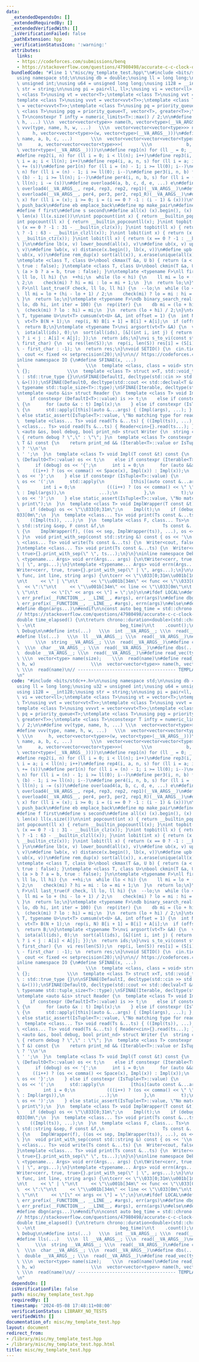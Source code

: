 ```yaml
---
data:
  _extendedDependsOn: []
  _extendedRequiredBy: []
  _extendedVerifiedWith: []
  _isVerificationFailed: false
  _pathExtension: hpp
  _verificationStatusIcon: ':warning:'
  attributes:
    links:
    - https://codeforces.com/submissions/benq
    - https://stackoverflow.com/questions/47980498/accurate-c-c-clock-on-a-multi-core-processor-with-auto-overclock?noredirect=1&lq=1
  bundledCode: "#line 1 \"misc/my_template_test.hpp\"\n#include <bits/stdc++.h>\n\n\
    using namespace std;\n\nusing db = double;\nusing ll = long long;\nusing u32 =\
    \ unsigned int;\nusing u64 = unsigned long long;\nusing i128 = __int128;\nusing\
    \ str = string;\n\nusing pi = pair<ll, ll>;\nusing vi = vector<ll>;\ntemplate\
    \ <class T>\nusing vt = vector<T>;\ntemplate <class T>\nusing vvt = vector<vt<T>>;\n\
    template <class T>\nusing vvvt = vector<vvt<T>>;\ntemplate <class T>\nusing vvvvt\
    \ = vector<vvvt<T>>;\ntemplate <class T>\nusing pq = priority_queue<T>;\ntemplate\
    \ <class T>\nusing pqg = priority_queue<T, vector<T>, greater<T>>;\ntemplate <class\
    \ T>\nconstexpr T infty = numeric_limits<T>::max() / 2;\n\n#define vv(type, name,\
    \ h, ...) \\\n  vector<vector<type>> name(h, vector<type>(__VA_ARGS__))\n#define\
    \ vvv(type, name, h, w, ...)   \\\n  vector<vector<vector<type>>> name( \\\n \
    \     h, vector<vector<type>>(w, vector<type>(__VA_ARGS__)))\n#define vvvv(type,\
    \ name, a, b, c, ...)       \\\n  vector<vector<vector<vector<type>>>> name( \\\
    \n      a, vector<vector<vector<type>>>(       \\\n             b, vector<vector<type>>(c,\
    \ vector<type>(__VA_ARGS__))))\n\n#define rep1(n) for (ll _ = 0; _ < ll(n); _++)\n\
    #define rep2(i, n) for (ll i = 0; i < ll(n); i++)\n#define rep3(i, a, n) for (ll\
    \ i = a; i < ll(n); i++)\n#define rep4(i, a, n, s) for (ll i = a; i < ll(n); i\
    \ += (s))\n#define per1(n) for (ll i = (n) - 1; i >= ll(0); i--)\n#define per2(i,\
    \ n) for (ll i = (n) - 1; i >= ll(0); i--)\n#define per3(i, n, b) for (ll i =\
    \ (b) - 1; i >= ll(n); i--)\n#define per4(i, n, b, s) for (ll i = (b) - 1; i >=\
    \ ll(n); i -= (s))\n#define overload4(a, b, c, d, e, ...) e\n#define rep(...)\
    \ overload4(__VA_ARGS__, rep4, rep3, rep2, rep1)(__VA_ARGS__)\n#define per(...)\
    \ overload4(__VA_ARGS__, per4, per3, per2, rep1_R)(__VA_ARGS__)\n#define for_subset(i,\
    \ x) for (ll i = (x); i >= 0; i = (i == 0 ? -1 : (i - 1) & (x)))\n\n#define pb\
    \ push_back\n#define eb emplace_back\n#define mp make_pair\n#define mt make_tuple\n\
    #define f first\n#define s second\n#define all(x) (x).begin(), (x).end()\n#define\
    \ len(x) ll(x.size())\n\nint popcount(int x) { return __builtin_popcount(x); }\n\
    int popcount(ll x) { return __builtin_popcountll(x); }\nint topbit(int x) { return\
    \ (x == 0 ? -1 : 31 - __builtin_clz(x)); }\nint topbit(ll x) { return (x == 0\
    \ ? -1 : 63 - __builtin_clzll(x)); }\nint lobit(int x) { return (x == 0 ? -1 :\
    \ __builtin_ctz(x)); }\nint lobit(ll x) { return (x == 0 ? -1 : __builtin_ctzll(x));\
    \ }\n\n#define lb(x, v) lower_bound(all(x), v)\n#define ub(x, v) upper_bound(all(x),\
    \ v)\n#define lwb(x, v) distance(x.begin(), lb(x, v))\n#define upb(x, v) distance(x.begin(),\
    \ ub(x, v))\n#define rem_dup(x) sort(all(x)), x.erase(unique(all(x)), x.end())\n\
    \ntemplate <class T, class U>\nbool ckmax(T &a, U b) { return (a < b ? a = b,\
    \ true : false); }\ntemplate <class T, class U>\nbool ckmin(T &a, U b) { return\
    \ (a > b ? a = b, true : false); }\n\ntemplate <typename F>\nll first_true(F check,\
    \ ll lo, ll hi) {\n  ++hi;\n  while (lo < hi) {\n    ll mi = lo + (hi - lo) /\
    \ 2;\n    check(mi) ? hi = mi : lo = mi + 1;\n  }\n  return lo;\n}\ntemplate <typename\
    \ F>\nll last_true(F check, ll lo, ll hi) {\n  --lo;\n  while (lo < hi) {\n  \
    \  ll mi = lo + (hi - lo + 1) / 2;\n    check(mi) ? lo = mi : hi = mi - 1;\n \
    \ }\n  return lo;\n}\ntemplate <typename F>\ndb binary_search_real(F check, db\
    \ lo, db hi, int iter = 100) {\n  rep(iter) {\n    db mi = (lo + hi) / 2;\n  \
    \  (check(mi) ? lo : hi) = mi;\n  }\n  return (lo + hi) / 2;\n}\ntemplate <typename\
    \ T, typename U>\nvt<T> cumsum(vt<U> &A, int offset = 1) {\n  int N = len(A);\n\
    \  vt<T> B(N + 1);\n  rep(i, N) B[i + 1] = B[i] + A[i];\n  if (offset == 0) B.erase(B.begin());\n\
    \  return B;\n}\ntemplate <typename T>\nvi argsort(vt<T> &A) {\n  vi ids(len(A));\n\
    \  iota(all(ids), 0);\n  sort(all(ids), [&](int i, int j) { return A[i] == A[j]\
    \ ? i < j : A[i] < A[j]; });\n  return ids;\n}\nvi s_to_vi(const str &S, char\
    \ first_char) {\n  vi res(len(S));\n  rep(i, len(S)) res[i] = (S[i] != '?' ? S[i]\
    \ - first_char : -1); \n  return res;\n}\nvoid SETIO() {\n  cin.tie(nullptr)->sync_with_stdio(false);\n\
    \  cout << fixed << setprecision(20);\n}\n\n// https://codeforces.com/submissions/benq\n\
    inline namespace IO {\n#define SFINAE(x, ...)                                \
    \                         \\\n  template <class, class = void> struct x : std::false_type\
    \ {};              \\\n  template <class T> struct x<T, std::void_t<__VA_ARGS__>>\
    \ : std::true_type {}\n\nSFINAE(DefaultI, decltype(std::cin >> std::declval<T\
    \ &>()));\nSFINAE(DefaultO, decltype(std::cout << std::declval<T &>()));\nSFINAE(IsTuple,\
    \ typename std::tuple_size<T>::type);\nSFINAE(Iterable, decltype(std::begin(std::declval<T>())));\n\
    \ntemplate <auto &is> struct Reader {\n  template <class T> void Impl(T &t) {\n\
    \    if constexpr (DefaultI<T>::value) is >> t;\n    else if constexpr (Iterable<T>::value)\
    \ {\n      for (auto &x : t) Impl(x);\n    } else if constexpr (IsTuple<T>::value)\
    \ {\n      std::apply([this](auto &...args) { (Impl(args), ...); }, t);\n    }\
    \ else static_assert(IsTuple<T>::value, \"No matching type for read\");\n  }\n\
    \  template <class... Ts> void read(Ts &...ts) { ((Impl(ts)), ...); }\n};\ntemplate\
    \ <class... Ts> void read(Ts &...ts) { Reader<cin>{}.read(ts...); }\n\ntemplate\
    \ <auto &os, bool debug, bool print_nd> struct Writer {\n  string comma() const\
    \ { return debug ? \",\" : \"\"; }\n  template <class T> constexpr char Space(const\
    \ T &) const {\n    return print_nd && (Iterable<T>::value or IsTuple<T>::value)\
    \ ? '\\n'\n                                                                 :\
    \ ' ';\n  }\n  template <class T> void Impl(T const &t) const {\n    if constexpr\
    \ (DefaultO<T>::value) os << t;\n    else if constexpr (Iterable<T>::value) {\n\
    \      if (debug) os << '{';\n      int i = 0;\n      for (auto &&x : t)\n   \
    \     ((i++) ? (os << comma() << Space(x), Impl(x)) : Impl(x));\n      if (debug)\
    \ os << '}';\n    } else if constexpr (IsTuple<T>::value) {\n      if (debug)\
    \ os << '(';\n      std::apply(\n          [this](auto const &...args) {\n   \
    \         int i = 0;\n            (((i++) ? (os << comma() << \" \", Impl(args))\
    \ : Impl(args)),\n             ...);\n          },\n          t);\n      if (debug)\
    \ os << ')';\n    } else static_assert(IsTuple<T>::value, \"No matching type for\
    \ print\");\n  }\n  template <class T> void ImplWrapper(T const &t) const {\n\
    \    if (debug) os << \"\\033[0;31m\";\n    Impl(t);\n    if (debug) os << \"\\\
    033[0m\";\n  }\n  template <class... Ts> void print(Ts const &...ts) const {\n\
    \    ((Impl(ts)), ...);\n  }\n  template <class F, class... Ts>\n  void print_with_sep(const\
    \ std::string &sep, F const &f,\n                      Ts const &...ts) const\
    \ {\n    ImplWrapper(f), ((os << sep, ImplWrapper(ts)), ...), os << '\\n';\n \
    \ }\n  void print_with_sep(const std::string &) const { os << '\\n'; }\n};\ntemplate\
    \ <class... Ts> void write(Ts const &...ts) {\n  Writer<cout, false, true>{}.print(ts...);\n\
    }\ntemplate <class... Ts> void print(Ts const &...ts) {\n  Writer<cout, false,\
    \ true>{}.print_with_sep(\" \", ts...);\n}\n}\ninline namespace Debug {\ntemplate\
    \ <typename... Args> void err(Args... args) {\n\tWriter<cerr, true, false>{}.print_with_sep(\"\
    \ | \", args...);\n}\ntemplate <typename... Args> void errn(Args... args) {\n\t\
    Writer<cerr, true, true>{}.print_with_sep(\" | \", args...);\n}\n\nvoid err_prefix(str\
    \ func, int line, string args) {\n\tcerr << \"\\033[0;31m\\u001b[1mDEBUG\\033[0m\"\
    \n\t     << \" | \"\n\t     << \"\\u001b[34m\" << func << \"\\033[0m\"\n\t   \
    \  << \":\"\n\t     << \"\\u001b[34m\" << line << \"\\033[0m\"\n\t     << \" -\
    \ \"\n\t     << \"[\" << args << \"] = \";\n}\n\n#ifdef LOCAL\n#define dbg(args...)\
    \ err_prefix(__FUNCTION__, __LINE__, #args), err(args)\n#define dbgn(args...)\
    \ err_prefix(__FUNCTION__, __LINE__, #args), errn(args)\n#else\n#define dbg(...)\n\
    #define dbgn(args...)\n#endif\n\nconst auto beg_time = std::chrono::high_resolution_clock::now();\n\
    // https://stackoverflow.com/questions/47980498/accurate-c-c-clock-on-a-multi-core-processor-with-auto-overclock?noredirect=1&lq=1\n\
    double time_elapsed() {\n\treturn chrono::duration<double>(std::chrono::high_resolution_clock::now()\
    \ -\n\t                                beg_time)\n\t    .count();\n}\n}  // namespace\
    \ Debug\n\n#define ints(...)   \\\n  int __VA_ARGS__; \\\n  read(__VA_ARGS__)\n\
    #define lls(...)   \\\n  ll __VA_ARGS__; \\\n  read(__VA_ARGS__)\n#define strs(...)\
    \      \\\n  string __VA_ARGS__; \\\n  read(__VA_ARGS__)\n#define chars(...) \
    \  \\\n  char __VA_ARGS__; \\\n  read(__VA_ARGS__)\n#define dbs(...)      \\\n\
    \  double __VA_ARGS__; \\\n  read(__VA_ARGS__)\n#define read_vec(type, name, size)\
    \ \\\n  vector<type> name(size);    \\\n  read(name)\n#define read_vv(type, name,\
    \ h, w)                     \\\n  vector<vector<type>> name(h, vector<type>(w));\
    \ \\\n  read(name)\n// ------------------------------------- TEMPLATE ABOVE ------------------------------//\n\
    \n"
  code: "#include <bits/stdc++.h>\n\nusing namespace std;\n\nusing db = double;\n\
    using ll = long long;\nusing u32 = unsigned int;\nusing u64 = unsigned long long;\n\
    using i128 = __int128;\nusing str = string;\n\nusing pi = pair<ll, ll>;\nusing\
    \ vi = vector<ll>;\ntemplate <class T>\nusing vt = vector<T>;\ntemplate <class\
    \ T>\nusing vvt = vector<vt<T>>;\ntemplate <class T>\nusing vvvt = vector<vvt<T>>;\n\
    template <class T>\nusing vvvvt = vector<vvvt<T>>;\ntemplate <class T>\nusing\
    \ pq = priority_queue<T>;\ntemplate <class T>\nusing pqg = priority_queue<T, vector<T>,\
    \ greater<T>>;\ntemplate <class T>\nconstexpr T infty = numeric_limits<T>::max()\
    \ / 2;\n\n#define vv(type, name, h, ...) \\\n  vector<vector<type>> name(h, vector<type>(__VA_ARGS__))\n\
    #define vvv(type, name, h, w, ...)   \\\n  vector<vector<vector<type>>> name(\
    \ \\\n      h, vector<vector<type>>(w, vector<type>(__VA_ARGS__)))\n#define vvvv(type,\
    \ name, a, b, c, ...)       \\\n  vector<vector<vector<vector<type>>>> name( \\\
    \n      a, vector<vector<vector<type>>>(       \\\n             b, vector<vector<type>>(c,\
    \ vector<type>(__VA_ARGS__))))\n\n#define rep1(n) for (ll _ = 0; _ < ll(n); _++)\n\
    #define rep2(i, n) for (ll i = 0; i < ll(n); i++)\n#define rep3(i, a, n) for (ll\
    \ i = a; i < ll(n); i++)\n#define rep4(i, a, n, s) for (ll i = a; i < ll(n); i\
    \ += (s))\n#define per1(n) for (ll i = (n) - 1; i >= ll(0); i--)\n#define per2(i,\
    \ n) for (ll i = (n) - 1; i >= ll(0); i--)\n#define per3(i, n, b) for (ll i =\
    \ (b) - 1; i >= ll(n); i--)\n#define per4(i, n, b, s) for (ll i = (b) - 1; i >=\
    \ ll(n); i -= (s))\n#define overload4(a, b, c, d, e, ...) e\n#define rep(...)\
    \ overload4(__VA_ARGS__, rep4, rep3, rep2, rep1)(__VA_ARGS__)\n#define per(...)\
    \ overload4(__VA_ARGS__, per4, per3, per2, rep1_R)(__VA_ARGS__)\n#define for_subset(i,\
    \ x) for (ll i = (x); i >= 0; i = (i == 0 ? -1 : (i - 1) & (x)))\n\n#define pb\
    \ push_back\n#define eb emplace_back\n#define mp make_pair\n#define mt make_tuple\n\
    #define f first\n#define s second\n#define all(x) (x).begin(), (x).end()\n#define\
    \ len(x) ll(x.size())\n\nint popcount(int x) { return __builtin_popcount(x); }\n\
    int popcount(ll x) { return __builtin_popcountll(x); }\nint topbit(int x) { return\
    \ (x == 0 ? -1 : 31 - __builtin_clz(x)); }\nint topbit(ll x) { return (x == 0\
    \ ? -1 : 63 - __builtin_clzll(x)); }\nint lobit(int x) { return (x == 0 ? -1 :\
    \ __builtin_ctz(x)); }\nint lobit(ll x) { return (x == 0 ? -1 : __builtin_ctzll(x));\
    \ }\n\n#define lb(x, v) lower_bound(all(x), v)\n#define ub(x, v) upper_bound(all(x),\
    \ v)\n#define lwb(x, v) distance(x.begin(), lb(x, v))\n#define upb(x, v) distance(x.begin(),\
    \ ub(x, v))\n#define rem_dup(x) sort(all(x)), x.erase(unique(all(x)), x.end())\n\
    \ntemplate <class T, class U>\nbool ckmax(T &a, U b) { return (a < b ? a = b,\
    \ true : false); }\ntemplate <class T, class U>\nbool ckmin(T &a, U b) { return\
    \ (a > b ? a = b, true : false); }\n\ntemplate <typename F>\nll first_true(F check,\
    \ ll lo, ll hi) {\n  ++hi;\n  while (lo < hi) {\n    ll mi = lo + (hi - lo) /\
    \ 2;\n    check(mi) ? hi = mi : lo = mi + 1;\n  }\n  return lo;\n}\ntemplate <typename\
    \ F>\nll last_true(F check, ll lo, ll hi) {\n  --lo;\n  while (lo < hi) {\n  \
    \  ll mi = lo + (hi - lo + 1) / 2;\n    check(mi) ? lo = mi : hi = mi - 1;\n \
    \ }\n  return lo;\n}\ntemplate <typename F>\ndb binary_search_real(F check, db\
    \ lo, db hi, int iter = 100) {\n  rep(iter) {\n    db mi = (lo + hi) / 2;\n  \
    \  (check(mi) ? lo : hi) = mi;\n  }\n  return (lo + hi) / 2;\n}\ntemplate <typename\
    \ T, typename U>\nvt<T> cumsum(vt<U> &A, int offset = 1) {\n  int N = len(A);\n\
    \  vt<T> B(N + 1);\n  rep(i, N) B[i + 1] = B[i] + A[i];\n  if (offset == 0) B.erase(B.begin());\n\
    \  return B;\n}\ntemplate <typename T>\nvi argsort(vt<T> &A) {\n  vi ids(len(A));\n\
    \  iota(all(ids), 0);\n  sort(all(ids), [&](int i, int j) { return A[i] == A[j]\
    \ ? i < j : A[i] < A[j]; });\n  return ids;\n}\nvi s_to_vi(const str &S, char\
    \ first_char) {\n  vi res(len(S));\n  rep(i, len(S)) res[i] = (S[i] != '?' ? S[i]\
    \ - first_char : -1); \n  return res;\n}\nvoid SETIO() {\n  cin.tie(nullptr)->sync_with_stdio(false);\n\
    \  cout << fixed << setprecision(20);\n}\n\n// https://codeforces.com/submissions/benq\n\
    inline namespace IO {\n#define SFINAE(x, ...)                                \
    \                         \\\n  template <class, class = void> struct x : std::false_type\
    \ {};              \\\n  template <class T> struct x<T, std::void_t<__VA_ARGS__>>\
    \ : std::true_type {}\n\nSFINAE(DefaultI, decltype(std::cin >> std::declval<T\
    \ &>()));\nSFINAE(DefaultO, decltype(std::cout << std::declval<T &>()));\nSFINAE(IsTuple,\
    \ typename std::tuple_size<T>::type);\nSFINAE(Iterable, decltype(std::begin(std::declval<T>())));\n\
    \ntemplate <auto &is> struct Reader {\n  template <class T> void Impl(T &t) {\n\
    \    if constexpr (DefaultI<T>::value) is >> t;\n    else if constexpr (Iterable<T>::value)\
    \ {\n      for (auto &x : t) Impl(x);\n    } else if constexpr (IsTuple<T>::value)\
    \ {\n      std::apply([this](auto &...args) { (Impl(args), ...); }, t);\n    }\
    \ else static_assert(IsTuple<T>::value, \"No matching type for read\");\n  }\n\
    \  template <class... Ts> void read(Ts &...ts) { ((Impl(ts)), ...); }\n};\ntemplate\
    \ <class... Ts> void read(Ts &...ts) { Reader<cin>{}.read(ts...); }\n\ntemplate\
    \ <auto &os, bool debug, bool print_nd> struct Writer {\n  string comma() const\
    \ { return debug ? \",\" : \"\"; }\n  template <class T> constexpr char Space(const\
    \ T &) const {\n    return print_nd && (Iterable<T>::value or IsTuple<T>::value)\
    \ ? '\\n'\n                                                                 :\
    \ ' ';\n  }\n  template <class T> void Impl(T const &t) const {\n    if constexpr\
    \ (DefaultO<T>::value) os << t;\n    else if constexpr (Iterable<T>::value) {\n\
    \      if (debug) os << '{';\n      int i = 0;\n      for (auto &&x : t)\n   \
    \     ((i++) ? (os << comma() << Space(x), Impl(x)) : Impl(x));\n      if (debug)\
    \ os << '}';\n    } else if constexpr (IsTuple<T>::value) {\n      if (debug)\
    \ os << '(';\n      std::apply(\n          [this](auto const &...args) {\n   \
    \         int i = 0;\n            (((i++) ? (os << comma() << \" \", Impl(args))\
    \ : Impl(args)),\n             ...);\n          },\n          t);\n      if (debug)\
    \ os << ')';\n    } else static_assert(IsTuple<T>::value, \"No matching type for\
    \ print\");\n  }\n  template <class T> void ImplWrapper(T const &t) const {\n\
    \    if (debug) os << \"\\033[0;31m\";\n    Impl(t);\n    if (debug) os << \"\\\
    033[0m\";\n  }\n  template <class... Ts> void print(Ts const &...ts) const {\n\
    \    ((Impl(ts)), ...);\n  }\n  template <class F, class... Ts>\n  void print_with_sep(const\
    \ std::string &sep, F const &f,\n                      Ts const &...ts) const\
    \ {\n    ImplWrapper(f), ((os << sep, ImplWrapper(ts)), ...), os << '\\n';\n \
    \ }\n  void print_with_sep(const std::string &) const { os << '\\n'; }\n};\ntemplate\
    \ <class... Ts> void write(Ts const &...ts) {\n  Writer<cout, false, true>{}.print(ts...);\n\
    }\ntemplate <class... Ts> void print(Ts const &...ts) {\n  Writer<cout, false,\
    \ true>{}.print_with_sep(\" \", ts...);\n}\n}\ninline namespace Debug {\ntemplate\
    \ <typename... Args> void err(Args... args) {\n\tWriter<cerr, true, false>{}.print_with_sep(\"\
    \ | \", args...);\n}\ntemplate <typename... Args> void errn(Args... args) {\n\t\
    Writer<cerr, true, true>{}.print_with_sep(\" | \", args...);\n}\n\nvoid err_prefix(str\
    \ func, int line, string args) {\n\tcerr << \"\\033[0;31m\\u001b[1mDEBUG\\033[0m\"\
    \n\t     << \" | \"\n\t     << \"\\u001b[34m\" << func << \"\\033[0m\"\n\t   \
    \  << \":\"\n\t     << \"\\u001b[34m\" << line << \"\\033[0m\"\n\t     << \" -\
    \ \"\n\t     << \"[\" << args << \"] = \";\n}\n\n#ifdef LOCAL\n#define dbg(args...)\
    \ err_prefix(__FUNCTION__, __LINE__, #args), err(args)\n#define dbgn(args...)\
    \ err_prefix(__FUNCTION__, __LINE__, #args), errn(args)\n#else\n#define dbg(...)\n\
    #define dbgn(args...)\n#endif\n\nconst auto beg_time = std::chrono::high_resolution_clock::now();\n\
    // https://stackoverflow.com/questions/47980498/accurate-c-c-clock-on-a-multi-core-processor-with-auto-overclock?noredirect=1&lq=1\n\
    double time_elapsed() {\n\treturn chrono::duration<double>(std::chrono::high_resolution_clock::now()\
    \ -\n\t                                beg_time)\n\t    .count();\n}\n}  // namespace\
    \ Debug\n\n#define ints(...)   \\\n  int __VA_ARGS__; \\\n  read(__VA_ARGS__)\n\
    #define lls(...)   \\\n  ll __VA_ARGS__; \\\n  read(__VA_ARGS__)\n#define strs(...)\
    \      \\\n  string __VA_ARGS__; \\\n  read(__VA_ARGS__)\n#define chars(...) \
    \  \\\n  char __VA_ARGS__; \\\n  read(__VA_ARGS__)\n#define dbs(...)      \\\n\
    \  double __VA_ARGS__; \\\n  read(__VA_ARGS__)\n#define read_vec(type, name, size)\
    \ \\\n  vector<type> name(size);    \\\n  read(name)\n#define read_vv(type, name,\
    \ h, w)                     \\\n  vector<vector<type>> name(h, vector<type>(w));\
    \ \\\n  read(name)\n// ------------------------------------- TEMPLATE ABOVE ------------------------------//\n\
    \n"
  dependsOn: []
  isVerificationFile: false
  path: misc/my_template_test.hpp
  requiredBy: []
  timestamp: '2024-05-08 17:48:11+08:00'
  verificationStatus: LIBRARY_NO_TESTS
  verifiedWith: []
documentation_of: misc/my_template_test.hpp
layout: document
redirect_from:
- /library/misc/my_template_test.hpp
- /library/misc/my_template_test.hpp.html
title: misc/my_template_test.hpp
---
```

